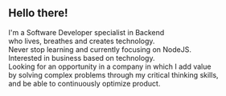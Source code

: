 ## Hello there!   

I'm a Software Developer specialist in Backend  
who lives, breathes and creates technology.   
Never stop learning and currently focusing on NodeJS.  
Interested in business based on technology.    
Looking for an opportunity in a company in which I add value   
by solving complex problems through my critical thinking skills,   
and be able to continuously optimize product.    
